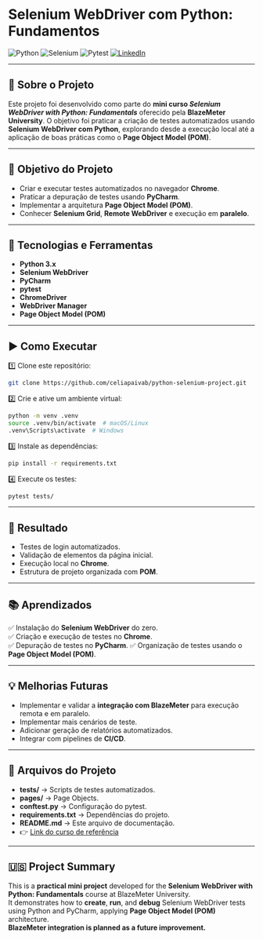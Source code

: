 # Selenium WebDriver com Python: Fundamentos

![Python](https://img.shields.io/badge/python-3.x-blue.svg)
![Selenium](https://img.shields.io/badge/selenium-webdriver-brightgreen)
![Pytest](https://img.shields.io/badge/pytest-tested-orange)
[![LinkedIn](https://img.shields.io/badge/LinkedIn-blue?style=flat&logo=linkedin)](https://www.linkedin.com/in/celia-bruno)


---

## 📌 Sobre o Projeto

Este projeto foi desenvolvido como parte do **mini curso _Selenium WebDriver with Python: Fundamentals_** oferecido pela **BlazeMeter University**. O objetivo foi praticar a criação de testes automatizados usando **Selenium WebDriver com Python**, explorando desde a execução local até a aplicação de boas práticas como o **Page Object Model (POM)**.

---

## 🎯 Objetivo do Projeto

- Criar e executar testes automatizados no navegador **Chrome**.
- Praticar a depuração de testes usando **PyCharm**.
- Implementar a arquitetura **Page Object Model (POM)**.
- Conhecer **Selenium Grid**, **Remote WebDriver** e execução em **paralelo**.


---

## 🔧 Tecnologias e Ferramentas

- **Python 3.x**
- **Selenium WebDriver**
- **PyCharm**
- **pytest**
- **ChromeDriver**
- **WebDriver Manager**
- **Page Object Model (POM)**

---

## ▶️ Como Executar

1️⃣ Clone este repositório:
```bash
git clone https://github.com/celiapaivab/python-selenium-project.git
```

2️⃣ Crie e ative um ambiente virtual:
```bash
python -m venv .venv
source .venv/bin/activate  # macOS/Linux
.venv\Scripts\activate  # Windows
```

3️⃣ Instale as dependências:
```bash
pip install -r requirements.txt
```

4️⃣ Execute os testes:
```bash
pytest tests/
```

---

## 🧾 Resultado

- Testes de login automatizados.
- Validação de elementos da página inicial.
- Execução local no **Chrome**.
- Estrutura de projeto organizada com **POM**.

---

## 📚 Aprendizados

✅ Instalação do **Selenium WebDriver** do zero.  
✅ Criação e execução de testes no **Chrome**.  
✅ Depuração de testes no **PyCharm**.
✅ Organização de testes usando o **Page Object Model (POM)**.

---

## 💡 Melhorias Futuras

- Implementar e validar a **integração com BlazeMeter** para execução remota e em paralelo.
- Implementar mais cenários de teste.
- Adicionar geração de relatórios automatizados.
- Integrar com pipelines de **CI/CD**.

---

## 📂 Arquivos do Projeto

- **tests/** → Scripts de testes automatizados.
- **pages/** → Page Objects.
- **conftest.py** → Configuração do pytest.
- **requirements.txt** → Dependências do projeto.
- **README.md** → Este arquivo de documentação.
- 👉 [Link do curso de referência](https://www.udemy.com/course/rest-api-testing-postman/)

---

## 🇺🇸 Project Summary

This is a **practical mini project** developed for the **Selenium WebDriver with Python: Fundamentals** course at BlazeMeter University.  
It demonstrates how to **create**, **run**, and **debug** Selenium WebDriver tests using Python and PyCharm, applying **Page Object Model (POM)** architecture.  
**BlazeMeter integration is planned as a future improvement.**
